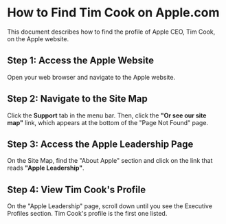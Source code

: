 # How to Find Tim Cook on Apple.com
This document describes how to find the profile of Apple CEO, Tim Cook, on the Apple website.

## Step 1: Access the Apple Website
Open your web browser and navigate to the Apple website.

## Step 2: Navigate to the Site Map
Click the **Support** tab in the menu bar. Then, click the **"Or see our site map"** link, which appears at the bottom of the "Page Not Found" page.

## Step 3: Access the Apple Leadership Page
On the Site Map, find the "About Apple" section and click on the link that reads **"Apple Leadership"**.

## Step 4: View Tim Cook's Profile
On the "Apple Leadership" page, scroll down until you see the Executive Profiles section. Tim Cook's profile is the first one listed.
